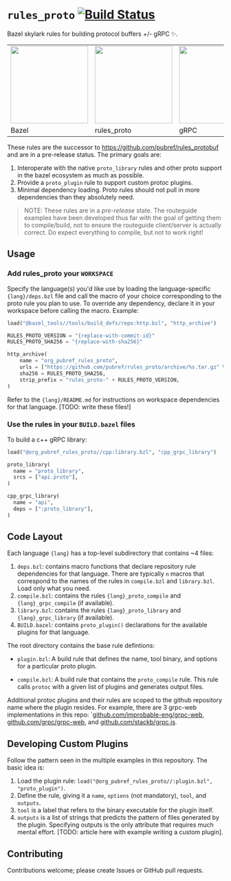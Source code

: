 # `rules_proto` [![Build Status](https://travis-ci.org/pubref/rules_proto.svg?branch=master)](https://travis-ci.org/pubref/rules_proto)

Bazel skylark rules for building protocol buffers +/- gRPC :sparkles:.

<table border="0"><tr>
<td><img src="https://bazel.build/images/bazel-icon.svg" height="180"/></td>
<td><img src="https://github.com/pubref/rules_protobuf/blob/master/images/wtfcat.png" height="180"/></td>
<td><img src="https://avatars2.githubusercontent.com/u/7802525?v=4&s=400" height="180"/></td>
</tr><tr>
<td>Bazel</td>
<td>rules_proto</td>
<td>gRPC</td>
</tr></table>

These rules are the successor to <https://github.com/pubref/rules_protobuf> and
are in a pre-release status.  The primary goals are:

1. Interoperate with the native `proto_library` rules and other proto support in
   the bazel ecosystem as much as possible.
2. Provide a `proto_plugin` rule to support custom protoc plugins.
3. Minimal dependency loading.  Proto rules should not pull in more dependencies
   than they absolutely need.

> NOTE: These rules are in a *pre-release* state.  The routeguide examples have
> been developed thus far with the goal of getting them to compile/build, not to
> ensure the routeguide client/server is actually correct.  Do expect everything
> to compile, but not to work right!

## Usage

### Add rules_proto your `WORKSPACE`

Specify the language(s) you'd like use by loading the language-specific
`{lang}/deps.bzl` file and call the macro of your choice corresponding to the
proto rule you plan to use.  To override any dependency, declare it in your
workspace before calling the macro.  Example:

```python
load("@bazel_tools//tools/build_defs/repo:http.bzl", "http_archive")

RULES_PROTO_VERSION = "{replace-with-commit-id}"
RULES_PROTO_SHA256 = "{replace-with-sha256}"

http_archive(
    name = "org_pubref_rules_proto",
    urls = ["https://github.com/pubref/rules_proto/archive/%s.tar.gz" % RULES_PROTO_VERSION],
    sha256 = RULES_PROTO_SHA256,
    strip_prefix = "rules_proto-" + RULES_PROTO_VERSION,
)
```

Refer to the `{lang}/README.md` for instructions on workspace dependencies for
that language. [TODO: write these files!]

### Use the rules in your `BUILD.bazel` files

To build a c++ gRPC library:

```python
load("@org_pubref_rules_proto//cpp:library.bzl", "cpp_grpc_library")

proto_library(
  name = "proto_library",
  srcs = ["api.proto"],
)

cpp_grpc_library(
  name = "api",
  deps = [":proto_library"],
)
```

## Code Layout

Each language `{lang}` has a top-level subdirectory that contains ~4 files:

1. `deps.bzl`: contains macro functions that declare repository rule
   dependencies for that language.  There are typically `n` macros that
   correspond to the names of the rules in `compile.bzl` and `library.bzl`. Load
   only what you need.
2. `compile.bzl`: contains the rules `{lang}_proto_compile` and
   `{lang}_grpc_compile` (if available).
3. `library.bzl`: contains the rules `{lang}_proto_library` and
   `{lang}_grpc_library` (if available).
4. `BUILD.bazel`: contains `proto_plugin()` declarations for the available
   plugins for that language.

The root directory contains the base rule defintions:

* `plugin.bzl`: A build rule that defines the name, tool binary, and options for
  a particular proto plugin.  

* `compile.bzl`: A build rule that contains the `proto_compile` rule.  This rule
  calls `protoc` with a given list of plugins and generates output files.

Additional protoc plugins and their rules are scoped to the github repository
name where the plugin resides.  For example, there are 3 grpc-web
implementations in this repo:
`[github.com/improbable-eng/grpc-web](./github.com/improbable-eng/grpc-web),
[github.com/grpc/grpc-web](./github.com/grpc/grpc-web), and
[github.com/stackb/grpc.js](./github.com/stackb/grpc.js).

## Developing Custom Plugins

Follow the pattern seen in the multiple examples in this repository.  The basic idea is:

1. Load the plugin rule: `load("@org_pubref_rules_proto//:plugin.bzl", "proto_plugin")`.
2. Define the rule, giving it a `name`, `options` (not mandatory), `tool`, and
   `outputs`.  
3. `tool` is a label that refers to the binary executable for the plugin itself.
4. `outputs` is a list of strings that predicts the pattern of files generated
   by the plugin.  Specifying outputs is the only attribute that requires much
   mental effort. [TODO: article here with example writing a custom plugin].

## Contributing

Contributions welcome; please create Issues or GitHub pull requests.
